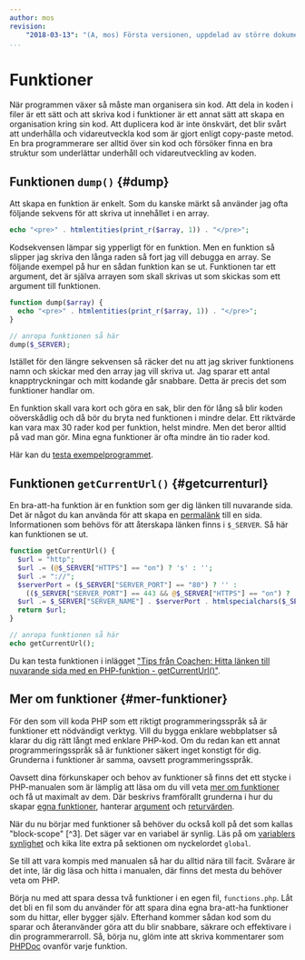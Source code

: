 ```yaml
---
author: mos
revision:
    "2018-03-13": "(A, mos) Första versionen, uppdelad av större dokument."
...
```

Funktioner
=======================

När programmen växer så måste man organisera sin kod. Att dela in koden i filer är ett sätt och att skriva kod i funktioner är ett annat sätt att skapa en organisation kring sin kod. Att duplicera kod är inte önskvärt, det blir svårt att underhålla och vidareutveckla kod som är gjort enligt copy-paste metod. En bra programmerare ser alltid över sin kod och försöker finna en bra struktur som underlättar underhåll och vidareutveckling av koden.



Funktionen `dump()` {#dump}
------------------------

Att skapa en funktion är enkelt. Som du kanske märkt så använder jag ofta följande sekvens för att skriva ut innehållet i en array.

```php
echo "<pre>" . htmlentities(print_r($array, 1)) . "</pre>";
```

Kodsekvensen lämpar sig ypperligt för en funktion. Men en funktion så slipper jag skriva den långa raden så fort jag vill debugga en array. Se följande exempel på hur en sådan funktion kan se ut. Funktionen tar ett argument, det är själva arrayen som skall skrivas ut som skickas som ett argument till funktionen.

```php
function dump($array) {
  echo "<pre>" . htmlentities(print_r($array, 1)) . "</pre>";
}

// anropa funktionen så här
dump($_SERVER);
```

Istället för den längre sekvensen så räcker det nu att jag skriver funktionens namn och skickar med den array jag vill skriva ut. Jag sparar ett antal knapptryckningar och mitt kodande går snabbare. Detta är precis det som funktioner handlar om.

En funktion skall vara kort och göra en sak, blir den för lång så blir koden oöverskådlig och då bör du bryta ned funktionen i mindre delar. Ett riktvärde kan vara max 30 rader kod per funktion, helst mindre. Men det beror alltid på vad man gör. Mina egna funktioner är ofta mindre än tio rader kod.

Här kan du [testa exempelprogrammet](kod-exempel/guiden-php-20/function/dump.php).



Funktionen `getCurrentUrl()` {#getcurrenturl}
------------------------

En bra-att-ha funktion är en funktion som ger dig länken till nuvarande sida. Det är något du kan använda för att skapa en [permalänk](http://sv.wikipedia.org/wiki/Permal%C3%A4nk) till en sida. Informationen som behövs för att återskapa länken finns i `$_SERVER`. Så här kan funktionen se ut.

```php
function getCurrentUrl() {
  $url = "http";
  $url .= (@$_SERVER["HTTPS"] == "on") ? 's' : '';
  $url .= "://";
  $serverPort = ($_SERVER["SERVER_PORT"] == "80") ? '' :
    (($_SERVER["SERVER_PORT"] == 443 && @$_SERVER["HTTPS"] == "on") ? '' : ":{$_SERVER['SERVER_PORT']}");
  $url .= $_SERVER["SERVER_NAME"] . $serverPort . htmlspecialchars($_SERVER["REQUEST_URI"]);
  return $url;
}

// anropa funktionen så här
echo getCurrentUrl();
```

Du kan testa funktionen i inlägget ["Tips från Coachen: Hitta länken till nuvarande sida med en PHP-funktion - getCurrentUrl()"](coachen/hitta-lanken-till-nuvarande-sida-med-en-php-funktion-getcurrenturl).



Mer om funktioner {#mer-funktioner}
------------------------

För den som vill koda PHP som ett riktigt programmeringsspråk så är funktioner ett nödvändigt verktyg. Vill du bygga enklare webbplatser så klarar du dig rätt långt med enklare PHP-kod. Om du redan kan ett annat programmeringsspråk så är funktioner säkert inget konstigt för dig. Grunderna i funktioner är samma, oavsett programmeringsspråk.

Oavsett dina förkunskaper och behov av funktioner så finns det ett stycke i PHP-manualen som är lämplig att läsa om du vill veta [mer om funktioner](http://php.net/manual/en/language.functions.php) och få ut maximalt av dem. Där beskrivs framförallt grunderna i hur du skapar [egna funktioner](http://php.net/manual/en/functions.user-defined.php), hanterar [argument](http://php.net/manual/en/functions.arguments.php) och [returvärden](http://php.net/manual/en/functions.returning-values.php).

När du nu börjar med funktioner så behöver du också koll på det som kallas "block-scope" [^3]. Det säger var en variabel är synlig. Läs på om [variablers synlighet](http://php.net/manual/en/language.variables.scope.php) och kika lite extra på sektionen om nyckelordet `global`.

Se till att vara kompis med manualen så har du alltid nära till facit. Svårare är det inte, lär dig läsa och hitta i manualen, där finns det mesta du behöver veta om PHP.

Börja nu med att spara dessa två funktioner i en egen fil, `functions.php`. Låt det bli en fil som du använder för att spara dina egna bra-att-ha funktioner som du hittar, eller bygger själv. Efterhand kommer sådan kod som du sparar och återanvänder göra att du blir snabbare, säkrare och effektivare i din programmerarroll. Så, börja nu, glöm inte att skriva kommentarer som [PHPDoc](#kommentarer) ovanför varje funktion.
